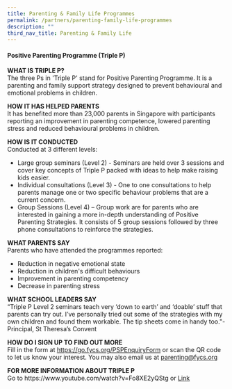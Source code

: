 ```yaml
---
title: Parenting & Family Life Programmes
permalink: /partners/parenting-family-life-programmes
description: ""
third_nav_title: Parenting & Family Life
---
```

<h4>Positive Parenting Programme (Triple P)</h4>
<p><strong>WHAT IS TRIPLE P?<br /></strong>The three Ps in 'Triple P' stand for Positive Parenting Programme. It is a parenting and family support strategy designed to prevent behavioural and emotional problems in children.</p>
<p><strong>HOW IT HAS HELPED PARENTS&nbsp;<br /></strong>It has benefited more than 23,000 parents in Singapore with participants reporting an improvement in parenting competence, lowered parenting stress and reduced behavioural problems in children.</p>
<p><strong>HOW IS IT CONDUCTED<br /></strong>Conducted at 3 different levels:&nbsp;</p>
<ul>
<li>Large group seminars (Level 2) - Seminars are held over 3 sessions and cover key concepts of Triple P packed with ideas to help make raising kids easier.&nbsp;</li>
<li>Individual consultations (Level 3) - One to one consultations to help parents manage one or two specific behaviour problems that are a current concern.&nbsp;</li>
<li>Group Sessions (Level 4) &ndash; Group work are for parents who are interested in gaining a more in-depth understanding of Positive Parenting Strategies. It consists of 5 group sessions followed by three phone consultations to reinforce the strategies.&nbsp;</li>
</ul>
<p><strong>WHAT PARENTS SAY<br /></strong>Parents who have attended the programmes reported:&nbsp;</p>
<ul>
<li>Reduction in negative emotional state&nbsp;</li>
<li>Reduction in children's difficult behaviours&nbsp;</li>
<li>Improvement in parenting competency&nbsp;</li>
<li>Decrease in parenting stress&nbsp;</li>
</ul>
<p><strong>WHAT SCHOOL LEADERS SAY<br /></strong>&ldquo;Triple P Level 2 seminars teach very &lsquo;down to earth&rsquo; and &lsquo;doable&rsquo; stuff that parents can try out. I&rsquo;ve personally tried out some of the strategies with my own children and found them workable. The tip sheets come in handy too."- Principal, St Theresa&rsquo;s Convent</p>
<p><strong>HOW DO I SIGN UP TO FIND OUT MORE<br /></strong>Fill in the form at <a href="https://go.fycs.org/PSPEnquiryForm"> https://go.fycs.org/PSPEnquiryForm</a> or scan the QR code to let us know your interest. You may also email us at <a href="mailto:parenting@fycs.org">parenting@fycs.org</a></p>
<p><strong>FOR MORE INFORMATION ABOUT TRIPLE P<br /></strong>Go to https://www.youtube.com/watch?v=Fo8XE2yQStg or <a href="https://www.family-central.sg/news-articles/help-my-child-just-wont-listen/">Link</a>&nbsp;</p>